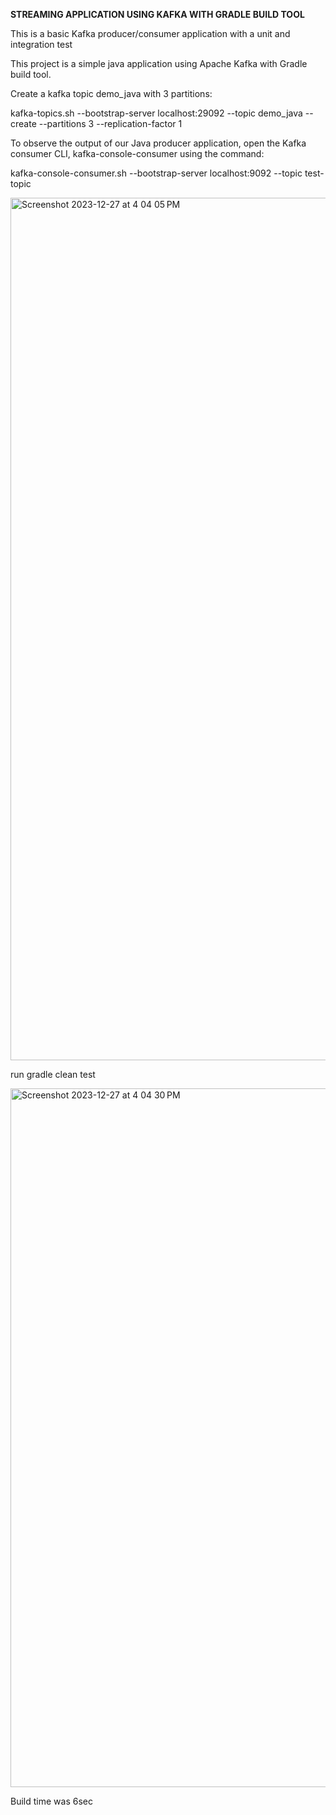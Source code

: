 
**STREAMING APPLICATION USING KAFKA WITH GRADLE BUILD TOOL**


This is a basic Kafka producer/consumer application with a unit and integration test


This project is a simple java application using Apache Kafka with Gradle build tool.

Create a kafka topic demo_java with 3 partitions:

kafka-topics.sh --bootstrap-server localhost:29092 --topic demo_java --create --partitions 3 --replication-factor 1

To observe the output of our Java producer application, open the Kafka consumer CLI, kafka-console-consumer using the command:

kafka-console-consumer.sh --bootstrap-server localhost:9092 --topic test-topic

<img width="1380" alt="Screenshot 2023-12-27 at 4 04 05 PM" src="https://github.com/Mamiololo01/kafka_Java_Gradle_POC/assets/67044030/d59e90b7-7897-4002-9ea7-a7738d032863">

run gradle clean test

<img width="1118" alt="Screenshot 2023-12-27 at 4 04 30 PM" src="https://github.com/Mamiololo01/kafka_Java_Gradle_POC/assets/67044030/ee42dc3d-468d-47c8-9b0d-caf8a16eba2c">


Build time was 6sec


